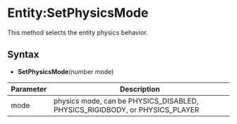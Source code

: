 # Entity:SetPhysicsMode

This method selects the entity physics behavior.

## Syntax

- **SetPhysicsMode**(number mode)

| Parameter | Description |
|---|---|
| mode | physics mode, can be PHYSICS_DISABLED, PHYSICS_RIGIDBODY, or PHYSICS_PLAYER |

